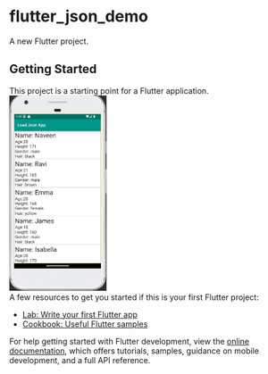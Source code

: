 # flutter_json_demo

A new Flutter project.

## Getting Started

This project is a starting point for a Flutter application.<br>
<img height="350" src="images/JSONdemo_app.png"/><br>
A few resources to get you started if this is your first Flutter project:

- [Lab: Write your first Flutter app](https://docs.flutter.dev/get-started/codelab)
- [Cookbook: Useful Flutter samples](https://docs.flutter.dev/cookbook)

For help getting started with Flutter development, view the
[online documentation](https://docs.flutter.dev/), which offers tutorials,
samples, guidance on mobile development, and a full API reference.
